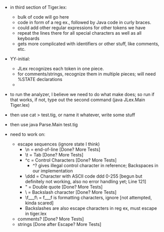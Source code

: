 - in third section of Tiger.lex:
    - bulk of code will go here
    - code in form of a reg ex., followed by Java code in curly braces.
    - could add other regular expressions for other tokens we have
    - repeat the lines there for all special characters as well as all keyboards
    - gets more complicated with identifiers or other stuff, like comments, etc.
- YY-initial:
    - JLex recognizes each token in one piece.
    - for comments/strings, recognize them in multiple pieces; will need %STATE declarations
    - <YYINITIAL>

- to run the analyzer, I believe we need to do what make does; so run if that works, if not, type out the second command (java JLex.Main Tiger.lex)
- then use cat > test.tig, or name it whatever, write some stuff
- then use java Parse.Main test.tig

- need to work on:
    - escape sequences (ignore state I think)
        - \n = end-of-line [Done? More Tests]
        - \t = Tab [Done? More Tests]
        - \^c = Control Characters [Done? More Tests]
            - \^? gives illegal control character in reference; Backspaces in our implementation
        - \ddd = Character with ASCII code ddd 0-255 [begun but definitely not working, also no error handling yet; Line 121]
        - \" = Double quote [Done? More Tests]
        - \\ = Backslash character [Done? More Tests]
        - \f___f\ = f___f is formatting characters, ignore [not attempted, kinda scared]
        - Backslashes are also escape characters in reg ex, must escape in tiger.lex
    - comments? [Done? More Tests]
    - strings [Done after Escape? More Tests]